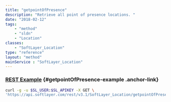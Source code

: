 ```yaml
---
title: "getpointOfPresence"
description: "Retrieve all point of presence locations. "
date: "2018-02-12"
tags:
    - "method"
    - "sldn"
    - "Location"
classes:
    - "SoftLayer_Location"
type: "reference"
layout: "method"
mainService : "SoftLayer_Location"
---
```


### [REST Example](#getpointOfPresence-example) <a href="/article/rest/"><i class="fas fa-question"></i></a> {#getpointOfPresence-example .anchor-link} 
```bash
curl -g -u $SL_USER:$SL_APIKEY -X GET \
'https://api.softlayer.com/rest/v3.1/SoftLayer_Location/getpointOfPresence'
```

